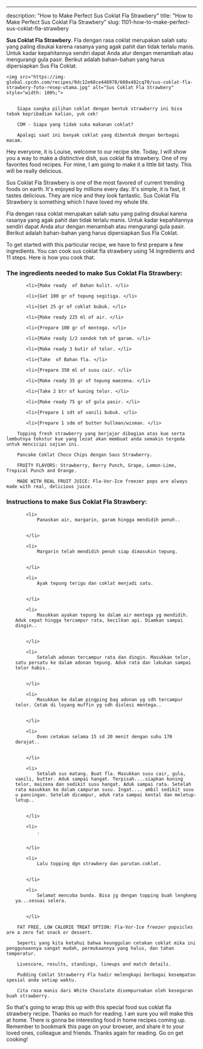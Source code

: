 ---
description: "How to Make Perfect Sus Coklat Fla Strawbery"
title: "How to Make Perfect Sus Coklat Fla Strawbery"
slug: 1101-how-to-make-perfect-sus-coklat-fla-strawbery

<p>
	<strong>Sus Coklat Fla Strawbery</strong>. 
	Fla dengan rasa coklat merupakan salah satu yang paling disukai karena rasanya yang agak pahit dan tidak terlalu manis. Untuk kadar kepahitannya sendiri dapat Anda atur dengan menambah atau mengurangi gula pasir. Berikut adalah bahan-bahan yang harus dipersiapkan Sus Fla Coklat.
</p>
<p>
	
	<img src="https://img-global.cpcdn.com/recipes/9dc12e68ce448978/680x482cq70/sus-coklat-fla-strawbery-foto-resep-utama.jpg" alt="Sus Coklat Fla Strawbery" style="width: 100%;">
	
	
		Siapa sangka pilihan coklat dengan bentuk strawberry ini bisa tebak kepribadian kalian, yuk cek!
	
		COM - Siapa yang tidak suka makanan coklat?
	
		Apalagi saat ini banyak coklat yang dibentuk dengan berbagai macam.
	
</p>
<p>
	Hey everyone, it is Louise, welcome to our recipe site. Today, I will show you a way to make a distinctive dish, sus coklat fla strawbery. One of my favorites food recipes. For mine, I am going to make it a little bit tasty. This will be really delicious.
</p>
	
<p>
	Sus Coklat Fla Strawbery is one of the most favored of current trending foods on earth. It's enjoyed by millions every day. It's simple, it is fast, it tastes delicious. They are nice and they look fantastic. Sus Coklat Fla Strawbery is something which I have loved my whole life.
</p>
<p>
	Fla dengan rasa coklat merupakan salah satu yang paling disukai karena rasanya yang agak pahit dan tidak terlalu manis. Untuk kadar kepahitannya sendiri dapat Anda atur dengan menambah atau mengurangi gula pasir. Berikut adalah bahan-bahan yang harus dipersiapkan Sus Fla Coklat.
</p>

<p>
To get started with this particular recipe, we have to first prepare a few ingredients. You can cook sus coklat fla strawbery using 14 ingredients and 11 steps. Here is how you cook that.
</p>

<h3>The ingredients needed to make Sus Coklat Fla Strawbery:</h3>

<ol>
	
		<li>{Make ready  of Bahan kulit. </li>
	
		<li>{Get 100 gr of tepung segitiga. </li>
	
		<li>{Get 25 gr of coklat bubuk. </li>
	
		<li>{Make ready 225 ml of air. </li>
	
		<li>{Prepare 100 gr of mentega. </li>
	
		<li>{Make ready 1/2 sendok teh of garam. </li>
	
		<li>{Make ready 3 butir of telor. </li>
	
		<li>{Take  of Bahan fla. </li>
	
		<li>{Prepare 350 ml of susu cair. </li>
	
		<li>{Make ready 35 gr of tepung maezena. </li>
	
		<li>{Take 2 btr of kuning telor. </li>
	
		<li>{Make ready 75 gr of gula pasir. </li>
	
		<li>{Prepare 1 sdt of vanili bubuk. </li>
	
		<li>{Prepare 1 sdm of butter hullman/wisman. </li>
	
</ol>
<p>
	
		Topping fresh strawberry yang berjajar dibagian atas kue serta lembutnya tekstur kue yang lezat akan membuat anda semakin tergoda untuk mencicipi sajian ini.
	
		Pancake Coklat Choco Chips dengan Saus Strawberry.
	
		FRUITY FLAVORS: Strawberry, Berry Punch, Grape, Lemon-Lime, Tropical Punch and Orange.
	
		MADE WITH REAL FRUIT JUICE: Fla-Vor-Ice freezer pops are always made with real, delicious juice.
	
</p>

<h3>Instructions to make Sus Coklat Fla Strawbery:</h3>

<ol>
	
		<li>
			Panaskan air, margarin, garam hingga mendidih penuh..
			
			
		</li>
	
		<li>
			Margarin telah mendidih penuh siap dimasukin tepung.
			
			
		</li>
	
		<li>
			Ayak tepung terigu dan coklat menjadi satu.
			
			
		</li>
	
		<li>
			Masukkan ayakan tepung ke dalam air mentega yg mendidih. Aduk cepat hingga tercampur rata, kecilkan api. Diamkan sampai dingin..
			
			
		</li>
	
		<li>
			Setelah adonan tercampur rata dan dingin. Masukkan telor, satu persatu ke dalam adonan tepung. Aduk rata dan lakukan sampai telor habis..
			
			
		</li>
	
		<li>
			Masukkan ke dalam pingping bag adonan yg sdh tercampur telor. Cetak di loyang muffin yg sdh diolesi mentega..
			
			
		</li>
	
		<li>
			Oven cetakan selama 15 sd 20 menit dengan suhu 170 derajat..
			
			
		</li>
	
		<li>
			Setalah sus matang. Buat fla. Masukkan susu cair, gula, vanili, butter. Aduk sampai hangat. Terpisah....siapkan kuning telor, maizena dan sedikit susu hangat. Aduk sampai rata. Setelah rata masukkan ke dalam campuran susu. Ingat.... ambil sedikit susu u pancingan. Setelah dicampur, aduk rata sampai kental dan meletup-letup..
			
			
		</li>
	
		<li>
			.
			
			
		</li>
	
		<li>
			Lalu topping dgn strawbery dan parutan.coklat.
			
			
		</li>
	
		<li>
			Selamat mencoba bunda. Bisa jg dengan topping buah lengkeng ya...sesuai selera.
			
			
		</li>
	
</ol>

<p>
	
		FAT FREE, LOW CALORIE TREAT OPTION: Fla-Vor-Ice freezer popsicles are a zero fat snack or dessert.
	
		Seperti yang kita ketahui bahwa keunggulan cetakan coklat mika ini penggunaannya sangat mudah, permukaannya yang halus, dan tahan temperatur.
	
		Livescore, results, standings, lineups and match details.
	
		Pudding Coklat Strawberry Fla hadir melengkapi berbagai kesempatan spesial anda setiap waktu.
	
		Cita rasa manis dari White Chocolate disempurnakan oleh kesegaran buah strawberry.
	
</p>

<p>
	So that's going to wrap this up with this special food sus coklat fla strawbery recipe. Thanks so much for reading. I am sure you will make this at home. There is gonna be interesting food in home recipes coming up. Remember to bookmark this page on your browser, and share it to your loved ones, colleague and friends. Thanks again for reading. Go on get cooking!
</p>
